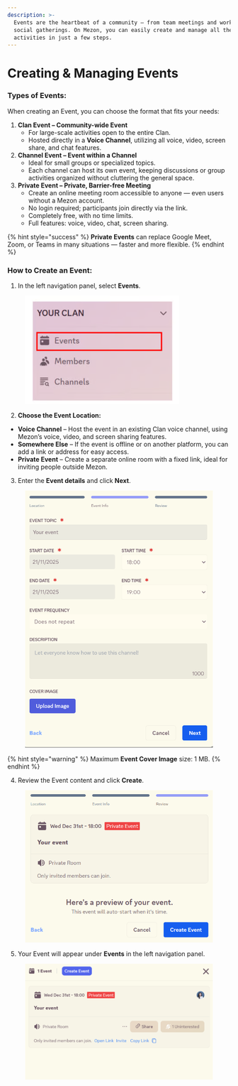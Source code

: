 ```yaml
---
description: >-
  Events are the heartbeat of a community — from team meetings and workshops to
  social gatherings. On Mezon, you can easily create and manage all these
  activities in just a few steps.
---
```


# Creating & Managing Events

### **Types of Events:**

When creating an Event, you can choose the format that fits your needs:

1. **Clan Event – Community-wide Event**
   * For large-scale activities open to the entire Clan.
   * Hosted directly in a **Voice Channel**, utilizing all voice, video, screen share, and chat features.
2. **Channel Event – Event within a Channel**
   * Ideal for small groups or specialized topics.
   * Each channel can host its own event, keeping discussions or group activities organized without cluttering the general space.
3. **Private Event – Private, Barrier-free Meeting**
   * Create an online meeting room accessible to anyone — even users without a Mezon account.
   * No login required; participants join directly via the link.
   * Completely free, with no time limits.
   * Full features: voice, video, chat, screen sharing.

{% hint style="success" %}
**Private Events** can replace Google Meet, Zoom, or Teams in many situations — faster and more flexible.
{% endhint %}

### **How to Create an Event:**

1. In the left navigation panel, select **Events**.

<figure><img src="../../../.gitbook/assets/image (59).png" alt=""><figcaption></figcaption></figure>

2. **Choose the Event Location:**

* **Voice Channel** – Host the event in an existing Clan voice channel, using Mezon’s voice, video, and screen sharing features.
* **Somewhere Else** – If the event is offline or on another platform, you can add a link or address for easy access.
* **Private Event** – Create a separate online room with a fixed link, ideal for inviting people outside Mezon.

3. Enter the **Event details** and click **Next**.

<figure><img src="../../../.gitbook/assets/image (60).png" alt=""><figcaption></figcaption></figure>

{% hint style="warning" %}
Maximum **Event Cover Image** size: 1 MB.
{% endhint %}

4. Review the Event content and click **Create**.

<figure><img src="../../../.gitbook/assets/image (61).png" alt=""><figcaption></figcaption></figure>

5. Your Event will appear under **Events** in the left navigation panel.

<figure><img src="../../../.gitbook/assets/image (62).png" alt=""><figcaption></figcaption></figure>
